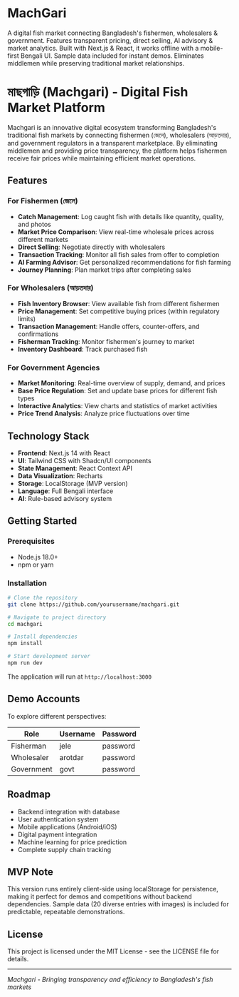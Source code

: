 # MachGari
A digital fish market connecting Bangladesh's fishermen, wholesalers &amp; government. Features transparent pricing, direct selling, AI advisory &amp; market analytics. Built with Next.js &amp; React, it works offline with a mobile-first Bengali UI. Sample data included for instant demos. Eliminates middlemen while preserving traditional market relationships.

# মাছগাড়ি (Machgari) - Digital Fish Market Platform



Machgari is an innovative digital ecosystem transforming Bangladesh's traditional fish markets by connecting fishermen (জেলে), wholesalers (আড়তদার), and government regulators in a transparent marketplace. By eliminating middlemen and providing price transparency, the platform helps fishermen receive fair prices while maintaining efficient market operations.

## Features

### For Fishermen (জেলে)
- **Catch Management**: Log caught fish with details like quantity, quality, and photos
- **Market Price Comparison**: View real-time wholesale prices across different markets
- **Direct Selling**: Negotiate directly with wholesalers
- **Transaction Tracking**: Monitor all fish sales from offer to completion
- **AI Farming Advisor**: Get personalized recommendations for fish farming
- **Journey Planning**: Plan market trips after completing sales

### For Wholesalers (আড়তদার)
- **Fish Inventory Browser**: View available fish from different fishermen
- **Price Management**: Set competitive buying prices (within regulatory limits)
- **Transaction Management**: Handle offers, counter-offers, and confirmations
- **Fisherman Tracking**: Monitor fishermen's journey to market
- **Inventory Dashboard**: Track purchased fish

### For Government Agencies
- **Market Monitoring**: Real-time overview of supply, demand, and prices
- **Base Price Regulation**: Set and update base prices for different fish types
- **Interactive Analytics**: View charts and statistics of market activities
- **Price Trend Analysis**: Analyze price fluctuations over time

## Technology Stack

- **Frontend**: Next.js 14 with React
- **UI**: Tailwind CSS with Shadcn/UI components
- **State Management**: React Context API
- **Data Visualization**: Recharts
- **Storage**: LocalStorage (MVP version)
- **Language**: Full Bengali interface
- **AI**: Rule-based advisory system

## Getting Started

### Prerequisites
- Node.js 18.0+
- npm or yarn

### Installation

```bash
# Clone the repository
git clone https://github.com/yourusername/machgari.git

# Navigate to project directory
cd machgari

# Install dependencies
npm install

# Start development server
npm run dev
```

The application will run at `http://localhost:3000`

## Demo Accounts

To explore different perspectives:

| Role       | Username | Password |
|------------|----------|----------|
| Fisherman  | jele     | password |
| Wholesaler | arotdar  | password |
| Government | govt     | password |

## Roadmap

- Backend integration with database
- User authentication system
- Mobile applications (Android/iOS)
- Digital payment integration
- Machine learning for price prediction
- Complete supply chain tracking

## MVP Note

This version runs entirely client-side using localStorage for persistence, making it perfect for demos and competitions without backend dependencies. Sample data (20 diverse entries with images) is included for predictable, repeatable demonstrations.

## License

This project is licensed under the MIT License - see the LICENSE file for details.

---

*Machgari - Bringing transparency and efficiency to Bangladesh's fish markets*
